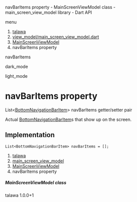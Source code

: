




navBarItems property - MainScreenViewModel class - main\_screen\_view\_model library - Dart API







menu

1. [talawa](../../index.html)
2. [view\_model/main\_screen\_view\_model.dart](../../view_model_main_screen_view_model/view_model_main_screen_view_model-library.html)
3. [MainScreenViewModel](../../view_model_main_screen_view_model/MainScreenViewModel-class.html)
4. navBarItems property

navBarItems


dark\_mode

light\_mode




# navBarItems property


List<[BottomNavigationBarItem](https://api.flutter.dev/flutter/widgets/BottomNavigationBarItem-class.html)>
navBarItems
getter/setter pair

Actual [BottomNavigationBarItem](https://api.flutter.dev/flutter/widgets/BottomNavigationBarItem-class.html)s that show up on the screen.


## Implementation

```
List<BottomNavigationBarItem> navBarItems = [];
```

 


1. [talawa](../../index.html)
2. [main\_screen\_view\_model](../../view_model_main_screen_view_model/view_model_main_screen_view_model-library.html)
3. [MainScreenViewModel](../../view_model_main_screen_view_model/MainScreenViewModel-class.html)
4. navBarItems property

##### MainScreenViewModel class





talawa
1.0.0+1






